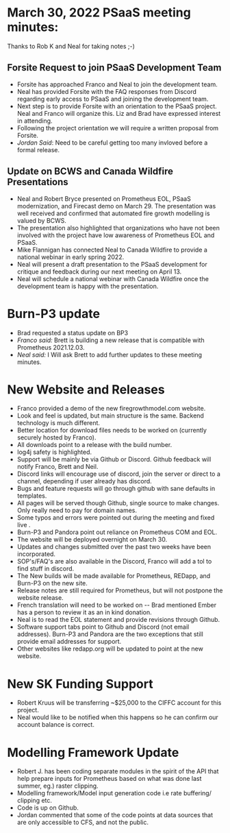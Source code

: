 # March 30, 2022 PSaaS meeting minutes:
Thanks to Rob K and Neal for taking notes ;-)
 

## Forsite Request to join PSaaS Development Team

* Forsite has approached Franco and Neal to join the development team.
* Neal has provided Forsite with the FAQ responses from Discord regarding early access to PSaaS and joining the development team.
* Next step is to provide Forsite with an orientation to the PSaaS project. Neal and Franco will organize this. Liz and Brad have expressed interest in attending.
* Following the project orientation we will require a written proposal from Forsite.
* _Jordan Said_: Need to be careful getting too many invloved before a formal release.

## Update on BCWS and Canada Wildfire Presentations

* Neal and Robert Bryce presented on Prometheus EOL, PSaaS modernization, and Firecast demo on March 29. The presentation was well received and confirmed that automated fire growth modelling is valued by BCWS.
* The presentation also highlighted that organizations who have not been involved with the project have low awareness of Prometheus EOL and PSaaS.
* Mike Flannigan has connected Neal to Canada Wildfire to provide a national webinar in early spring 2022.
* Neal will present a draft presentation to the PSaaS development for critique and feedback during our next meeting on April 13.
* Neal will schedule a national webinar with Canada Wildfire once the development team is happy with the presentation.
 

# Burn-P3 update

*  Brad requested a status update on BP3
*  _Franco said:_ Brett is building a new release that is compatible with Prometheus 2021.12.03.
* _Neal said:_ I Will ask Brett to add further updates to these meeting minutes.
 
# New Website and Releases

* Franco provided a demo of the new firegrowthmodel.com website.
* Look and feel is updated, but main structure is the same.  Backend technology is much different.
* Better location for download files needs to be worked on (currently securely hosted by Franco).
* All downloads point to a release with the build number. 
* log4j safety is highlighted.
* Support will be mainly be via Github or Discord. Github feedback will notify Franco, Brett and Neil.
* Discord links will encourage use of discord, join the server or direct to a channel, depending if user already has discord.
* Bugs and feature requests will go through github with sane defaults in templates.
* All pages will be served though Github, single source to make changes. Only really need to pay for domain names.
* Some typos and errors were pointed out during the meeting and fixed live .
* Burn-P3 and Pandora point out reliance on Prometheus COM and EOL.
* The website will be deployed overnight on March 30.
* Updates and changes submitted over the past two weeks have been incorporated.
* SOP's/FAQ's are also available in the Discord, Franco will add a tol to find stuff in discord.
* The New builds will be made available for Prometheus, REDapp, and Burn-P3 on the new site.
* Release notes are still required for Prometheus, but will not postpone the website release.
* French translation will need to be worked on -- Brad mentioned Ember has a person to review it as an in kind donation.
* Neal is to read the EOL statement and provide revisions through Github.
* Software support tabs point to Github and Discord (not email addresses). Burn-P3 and Pandora are the two exceptions that still provide email addresses for support.
* Other websites like redapp.org will be updated to point at the new website.
 

# New SK Funding Support

* Robert Kruus will be transferring ~$25,000 to the CIFFC account for this project.
* Neal would like to be notified when this happens so he can confirm our account balance is correct.
 

# Modelling Framework Update

* Robert J. has been coding separate modules in the spirit of the API that help prepare inputs for Prometheus based on what was done last summer, eg.) raster clipping.
* Modelling framework/Model input generation code i.e rate buffering/ clipping etc.
* Code is up on Github.
* Jordan commented that some of the code points at data sources that are only accessible to CFS, and not the public.



